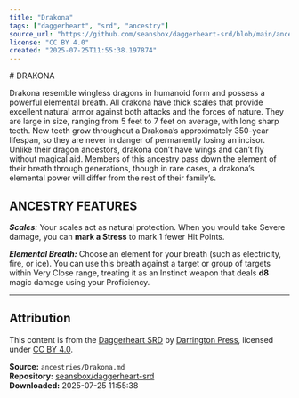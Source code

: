 ```yaml
---
title: "Drakona"
tags: ["daggerheart", "srd", "ancestry"]
source_url: "https://github.com/seansbox/daggerheart-srd/blob/main/ancestries/Drakona.md"
license: "CC BY 4.0"
created: "2025-07-25T11:55:38.197874"
---
```


﻿# DRAKONA

Drakona resemble wingless dragons in humanoid form and possess a powerful elemental breath. All drakona have thick scales that provide excellent natural armor against both attacks and the forces of nature. They are large in size, ranging from 5 feet to 7 feet on average, with long sharp teeth. New teeth grow throughout a Drakona’s approximately 350-year lifespan, so they are never in danger of permanently losing an incisor. Unlike their dragon ancestors, drakona don’t have wings and can’t fly without magical aid. Members of this ancestry pass down the element of their breath through generations, though in rare cases, a drakona’s elemental power will differ from the rest of their family’s.

## ANCESTRY FEATURES

***Scales:*** Your scales act as natural protection. When you would take Severe damage, you can **mark a Stress** to mark 1 fewer Hit Points.

***Elemental Breath:*** Choose an element for your breath (such as electricity, fire, or ice). You can use this breath against a target or group of targets within Very Close range, treating it as an Instinct weapon that deals **d8** magic damage using your Proficiency.

---

## Attribution

This content is from the [Daggerheart SRD](https://github.com/seansbox/daggerheart-srd/blob/main/ancestries/Drakona.md) by [Darrington Press](https://darringtonpress.com/), licensed under [CC BY 4.0](https://creativecommons.org/licenses/by/4.0/).

**Source:** `ancestries/Drakona.md`  
**Repository:** [seansbox/daggerheart-srd](https://github.com/seansbox/daggerheart-srd)  
**Downloaded:** 2025-07-25 11:55:38

